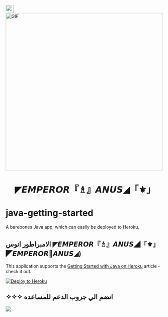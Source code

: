<img src="https://telegra.ph/file/1592262447c5ce8714b60.jpg" width="25"></h2>
<img align="center" alt="GIF" src="https://telegra.ph/file/1592262447c5ce8714b60.jpg" width="500"/>





</p>
<h1 align="center"> ◤𝙀𝙈𝙋𝙀𝙍𝙊𝙍『♗』𝘼𝙉𝙐𝙎◢「⚜️」



# java-getting-started

A barebones Java app, which can easily be deployed to Heroku.
## الامبراطور انوس ◤𝙀𝙈𝙋𝙀𝙍𝙊𝙍『♗』𝘼𝙉𝙐𝙎◢「⚜️」◤𝙀𝙈𝙋𝙀𝙍𝙊𝙍🦂𝘼𝙉𝙐𝙎◢)
This application supports the [Getting Started with Java on Heroku](https://devcenter.heroku.com/articles/getting-started-with-java) article - check it out.

[![Deploy to Heroku](https://www.herokucdn.com/deploy/button.png)](https://heroku.com/deploy)

##
## ✧✧✧ انضم الي جروب الدعم للمساعده

<a href="https://chat.whatsapp.com/JUngwIYTMVzCxMuismJuOY"><img src="https://img.shields.io/badge/Join Group-25D366?style=for-the-badge&logo=whatsapp&logoColor=white" />
</a>
